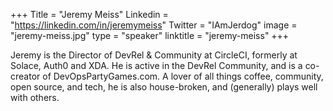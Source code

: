 +++
Title = "Jeremy Meiss"
Linkedin = "https://linkedin.com/in/jeremymeiss"
Twitter = "IAmJerdog"
image = "jeremy-meiss.jpg"
type = "speaker"
linktitle = "jeremy-meiss" 
+++

Jeremy is the Director of DevRel & Community at CircleCI, formerly at Solace, Auth0 and XDA. He is active in the DevRel Community, and is a co-creator of DevOpsPartyGames.com. A lover of all things coffee, community, open source, and tech, he is also house-broken, and (generally) plays well with others.